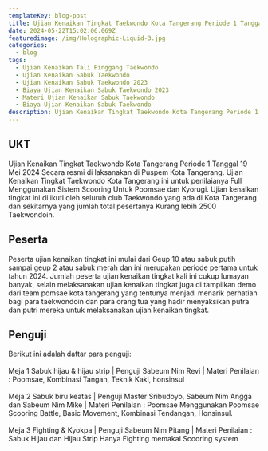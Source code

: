 ```yaml
---
templateKey: blog-post
title: Ujian Kenaikan Tingkat Taekwondo Kota Tangerang Periode 1 Tanggal 19 Mei 2024
date: 2024-05-22T15:02:06.069Z
featuredimage: /img/Holographic-Liquid-3.jpg
categories:
  - blog
tags:
  - Ujian Kenaikan Tali Pinggang Taekwondo
  - Ujian Kenaikan Sabuk Taekwondo
  - Ujian Kenaikan Sabuk Taekwondo 2023
  - Biaya Ujian Kenaikan Sabuk Taekwondo 2023
  - Materi Ujian Kenaikan Sabuk Taekwondo
  - Biaya Ujian Kenaikan Sabuk Taekwondo
description: Ujian Kenaikan Tingkat Taekwondo Kota Tangerang Periode 1 Tanggal 19 Mei 2024 Secara resmi di laksanakan di Puspem Kota Tangerang.
---
```

## UKT 

Ujian Kenaikan Tingkat Taekwondo Kota Tangerang Periode 1 Tanggal 19 Mei 2024 Secara resmi di laksanakan di Puspem Kota Tangerang. Ujian Kenaikan Tingkat Taekwondo Kota Tangerang ini untuk penilaianya Full Menggunakan Sistem Scooring Untuk Poomsae dan Kyorugi. Ujian kenaikan tingkat ini di ikuti oleh seluruh club Taekwondo yang ada di Kota Tangerang dan sekitarnya yang jumlah total pesertanya Kurang lebih 2500 Taekwondoin.

## Peserta

Peserta ujian kenaikan tingkat ini mulai dari Geup 10 atau sabuk putih sampai geup 2 atau sabuk merah dan ini merupakan periode pertama untuk tahun 2024. Jumlah peserta ujian kenaikan tingkat kali ini cukup lumayan banyak, selain melaksanakan ujian kenaikan tingkat juga di tampilkan demo dari team pomsae kota  tangerang yang tentunya menjadi menarik perhatian bagi para taekwondoin dan para orang tua yang hadir menyaksikan putra dan putri mereka untuk melaksanakan ujian kenaikan tingkat.


## Penguji

Berikut ini adalah daftar para penguji:
<br><br>
Meja 1 Sabuk hijau & hijau strip |
Penguji Sabeum Nim Revi |
Materi Penilaian : Poomsae, Kombinasi Tangan, Teknik Kaki, honsinsul
<br><br>
Meja 2 Sabuk biru keatas |
Penguji Master Sribudoyo, Sabeum Nim Angga dan Sabeum Nim Mike |
Materi Penilaian : Poomsae Menggunakan Poomsae Scooring Battle, Basic Movement, Kombinasi Tendangan, Honsinsul.
<br><br>
Meja 3 Fighting & Kyokpa |
Penguji Sabeum Nim Pitang |
Materi Penilaian : Sabuk Hijau dan Hijau Strip Hanya Fighting memakai Scooring system
